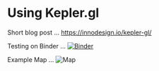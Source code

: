 # Using Kepler.gl 

Short blog post ... 
https://innodesign.io/kepler-gl/

Testing on Binder ...
[![Binder](https://mybinder.org/badge_logo.svg)](https://mybinder.org/v2/gh/chrvoigt/kepler/master)

Example Map ... 
![Map](https://innodesign.io/content/images/size/w2000/2020/08/map_track.png)
